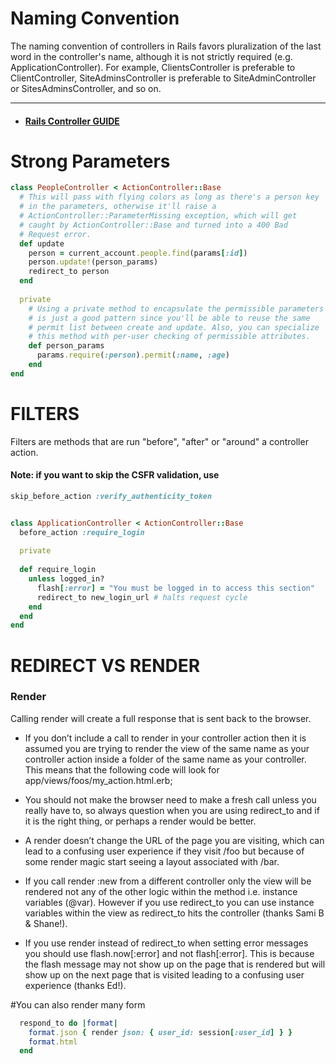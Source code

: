 # Naming Convention
The naming convention of controllers in Rails favors pluralization of the last word in the controller's name, although it is not 
strictly required (e.g. ApplicationController). For example, ClientsController is preferable to ClientController, 
SiteAdminsController is preferable to SiteAdminController or SitesAdminsController, and so on.

-----


* #### [Rails Controller GUIDE](https://guides.rubyonrails.org/action_controller_overview.html)
# Strong Parameters
```ruby
class PeopleController < ActionController::Base
  # This will pass with flying colors as long as there's a person key
  # in the parameters, otherwise it'll raise a
  # ActionController::ParameterMissing exception, which will get
  # caught by ActionController::Base and turned into a 400 Bad
  # Request error.
  def update
    person = current_account.people.find(params[:id])
    person.update!(person_params)
    redirect_to person
  end
 
  private
    # Using a private method to encapsulate the permissible parameters
    # is just a good pattern since you'll be able to reuse the same
    # permit list between create and update. Also, you can specialize
    # this method with per-user checking of permissible attributes.
    def person_params
      params.require(:person).permit(:name, :age)
    end
end
```

# FILTERS
Filters are methods that are run "before", "after" or "around" a controller action.

#### Note: if you want to skip the CSFR validation, use


```ruby
skip_before_action :verify_authenticity_token


class ApplicationController < ActionController::Base
  before_action :require_login
 
  private
 
  def require_login
    unless logged_in?
      flash[:error] = "You must be logged in to access this section"
      redirect_to new_login_url # halts request cycle
    end
  end
end
```


# REDIRECT VS RENDER
### Render
Calling render will create a full response that is sent back to the browser.

* If you don’t include a call to render in your controller action then it is assumed you are trying to render 
 the view of the same name as your controller action inside a folder of the same name as your controller. This means that the following code will look for app/views/foos/my_action.html.erb;

* You should not make the browser need to make a fresh call unless you really have to, so always question when you are using redirect_to and if it is the right thing, or perhaps a render would be better.

* A render doesn’t change the URL of the page you are visiting, which can lead to a confusing user experience if they visit /foo but because of some render magic start seeing a layout associated with /bar.

* If you call render :new from a different controller only the view will be rendered not any of the other logic within the method i.e. instance variables (@var). However if you use redirect_to you can use instance variables within the view as redirect_to hits the controller (thanks Sami B & Shane!).

* If you use render instead of redirect_to when setting error messages you should use flash.now[:error] and not flash[:error]. This is because the flash message may not show up on the page that is rendered but will show up on the next page that is visited leading to a confusing user experience (thanks Ed!).


#You can also render many form
```ruby
  respond_to do |format|
    format.json { render json: { user_id: session[:user_id] } }
    format.html
  end
```



